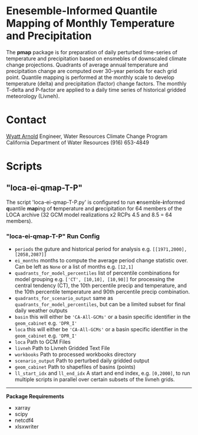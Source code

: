 # Enesemble-Informed Quantile Mapping of Monthly Temperature and Precipitation

The **pmap** package is for preparation of daily perturbed time-series of temperature and precipitation based on ensmebles of downscaled climate change projections. Quadrants of average annual temperature and precipitation change are computed over 30-year periods for each grid point. Quantile mapping is performed at the monthly scale to develop temperature (delta) and precipitation (factor) change factors. The monthly T-delta and P-factor are applied to a daily time series of historical gridded meteorology (Livneh).

# Contact
[Wyatt Arnold](mailto:wyatt.arnold@water.ca.gov)
Engineer, Water Resources
Climate Change Program
California Department of Water Resources
(916) 653-4849

# Scripts
## "loca-ei-qmap-T-P"
The script 'loca-ei-qmap-T-P.py' is configured to run **e**nsemble-**i**nformed **q**uantile **map**ing of **t**emperature and **p**recipitation for 64 members of the LOCA archive (32 GCM model realizations x2 RCPs 4.5 and 8.5 = 64 members).

### "loca-ei-qmap-T-P" Run Config
- `periods`
 	the guture and historical period for analysis 
    e.g. `[[1971,2000],[2058,2087]]`
- `ei_months`
    months to compute the average period change statistic over. Can be left as `None` or a list of months e.g. `[12,1]`
- `quadrants_for_model_percentiles`
    list of percentile combinations for model grouping e.g. `['CT', [10,10], [10,90]]` for processing the central tendency (CT), the 10th percentile  precip and temperature, and the 10th percentile temperature and 90th percentile precip combination.
- `quadrants_for_scenario_output`
    same as `quadrants_for_model_percentiles`, but can be a limited subset for final daily weather outputs
- `basin`
    this will either be `'CA-All-GCMs'` or a basin specific identifier in the `geom_cabinet` e.g. `'DPR_I'`
- `loca`
    this will either be `'CA-All-GCMs'` or a basin specific identifier in the `geom_cabinet` e.g. `'DPR_I'`
- `loca`
    Path to GCM Files
- `livneh`
    Path to Livneh Gridded Text File
- `workbooks`
    Path to processed workbooks directory
- `scenario_output`
    Path to perturbed daily gridded output
- `geom_cabinet`
    Path to shapefiles of basins (points)
- `ll_start_idx` and `ll_end_idx`
    A start and end index, e.g. `[0,2000]`, to run multiple scripts in parallel over certain subsets of the livneh grids.

---
**Package Requirements**
- xarray
- scipy
- netcdf4
- xlsxwriter
